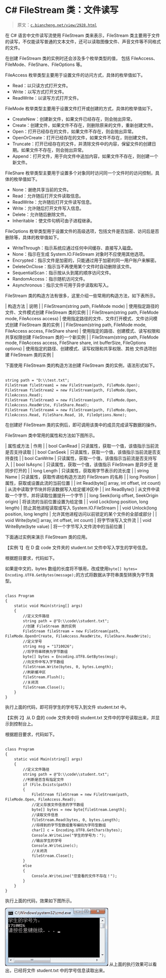 # C# FileStream 类：文件读写

> 原文：[`c.biancheng.net/view/2928.html`](http://c.biancheng.net/view/2928.html)

在 C# 语言中文件读写流使用 FileStream 类来表示，FileStream 类主要用于文件的读写，不仅能读写普通的文本文件，还可以读取图像文件、声音文件等不同格式的文件。

在创建 FileStream 类的实例时还会涉及多个枚举类型的值， 包括 FileAccess、FileMode、FileShare、FileOptions 等。

FileAccess 枚举类型主要用于设置文件的访问方式，具体的枚举值如下。

*   Read：以只读方式打开文件。
*   Write：以写方式打开文件。
*   ReadWrite：以读写方式打开文件。

FileMode 枚举类型主要用于设置文件打开或创建的方式，具体的枚举值如下。

*   CreateNew：创建新文件，如果文件已经存在，则会抛出异常。
*   Create：创建文件，如果文件不存在，则删除原来的文件，重新创建文件。
*   Open：打开已经存在的文件，如果文件不存在，则会抛出异常。
*   OpenOrCreate：打开已经存在的文件，如果文件不存在，则创建文件。
*   Truncate：打开已经存在的文件，并清除文件中的内容，保留文件的创建日期。如果文件不存在，则会抛出异常。
*   Append：打开文件，用于向文件中追加内容，如果文件不存在，则创建一个新文件。

FileShare 枚举类型主要用于设置多个对象同时访问同一个文件时的访问控制，具体的枚举值如下。

*   None：谢绝共享当前的文件。
*   Read：允许随后打开文件读取信息。
*   ReadWrite：允许随后打开文件读写信息。
*   Write：允许随后打开文件写入信息。
*   Delete：允许随后删除文件。
*   Inheritable：使文件句柄可由子进程继承。

FileOptions 枚举类型用于设置文件的高级选项，包括文件是否加密、访问后是否删除等，具体的枚举值如下。

*   WriteThrough：指示系统应通过任何中间缓存、直接写入磁盘。
*   None：指示在生成 System.IO.FileStream 对象时不应使用其他选项。
*   Encrypted：指示文件是加密的，只能通过用于加密的同一用户账户来解密。
*   DeleteOnClose：指示当不再使用某个文件时自动删除该文件。
*   SequentialScan：指示按从头到尾的顺序访问文件。
*   RandomAccess：指示随机访问文件。
*   Asynchronous：指示文件可用于异步读取和写入。

FileStream 类的构造方法有很多，这里介绍一些常用的构造方法，如下表所示。

| 构造方法 | 说明 |
| FileStream(string path, FileMode mode) | 使用指定路径的文件、文件模式创建 FileStream 类的实例 |
| FileStream(string path, FileMode mode, FileAccess access) | 使用指定路径的文件、文件打开模式、文件访问模式创建 FileStream 类的实例 |
| FileStream(string path, FileMode mode, FileAccess access, FileShare share) | 使用指定的路径、创建模式、读写权限和共享权限创建 FileStream 类的一个新实例 |
| FileStream(string path, FileMode mode, FileAccess access, FileShare share, int bufferSize, FileOptions options) | 使用指定的路径、创建模式、读写权限和共享权限、其他 文件选项创建 FileStream 类的实例 |

下面使用 FileStream 类的构造方法创建 FileStream 类的实例，语法形式如下。

```

string path = "D:\\test.txt";
FileStream fileStream1 = new FileStream(path, FileMode.Open);
FileStream fileStream2 = new FileStream(path, FileMode.Open, FileAccess.Read);
FileStream fileStream3 = new FileStream(path, FileMode.Open, FileAccess.ReadWrite, FileShare.Read);
FileStream fileStream4 = new FileStream(path, FileMode.Open, FileAccess.Read, FileShare.Read, 10, FileOptions.None);
```

在创建好 FileStream 类的实例后，即可调用该类中的成员完成读写数据的操作。

FileStream 类中常用的属性和方法如下图所示。

| 属性或方法 | 作用 |
| bool CanRead | 只读属性，获取一个值，该值指示当前流是否支持读取 |
| bool CanSeek | 只读属性，获取一个值，该值指示当前流是否支持查找 |
| bool CanWrite | 只读属性，获取一个值，该值指示当前流是否支持写入 |
| bool IsAsync | 只读属性，获取一个值，该值指示 FileStream 是异步还 是同步打开的 |
| long Length | 只读属性，获取用字节表示的流长度 |
| string Name | 只读属性，获取传递给构造方法的 FileStream 的名称 |
| long Position | 属性，获取或设置此流的当前位置 |
| int Read(byte[] array, int offset, int count) | 从流中读取字节块并将该数据写入给定缓冲区中 |
| int ReadByte() | 从文件中读取一个字节，并将读取位置提升一个字节 |
| long Seek(lorig offset, SeekOrigin origin) | 将该流的当前位置设置为给定值 |
| void Lock(long position, long length) | 防止其他进程读取或写入 System.IO.FileStream |
| void Unlock(long position, long length) | 允许其他进程访问以前锁定的某个文件的全部或部分 |
| void Write(byte[] array, int offset, int count) | 将字节块写入文件流 |
| void WriteByte(byte value) | 将一个字节写入文件流中的当前位置 |

下面通过实例来演示 FileStream 类的应用。

【实例 1】在 D 盘 code 文件夹的 student.txt 文件中写入学生的学号信息。

根据题目要求，代码如下。

如果是中文的，bytes 数组的长度将不够用，改成使用`byte[] bytes= Encoding.UTF8.GetBytes(message);`的方式将数据从字符串类型转换为字节类型。

```

class Program
{
    static void Main(string[] args)
    {
        //定义文件路径
        string path = @"D:\\code\\student.txt";
        //创建 FileStream 类的实例
        FileStream fileStream = new FileStream(path, FileMode.OpenOrCreate, FileAccess.ReadWrite, FileShare.ReadWrite);
        //定义学号
        string msg = "1710026";
        //将字符串转换为字节数组
        byte[] bytes = Encoding.UTF8.GetBytes(msg);
        //向文件中写入字节数组
        fileStream.Write(bytes, 0, bytes.Length);
        //刷新缓冲区
        fileStream.Flush();
        //关闭流
        fileStream.Close();
    }
}
```

执行上面的代码，即可将学生的学号写入到文件 student.txt 中。

【实例 2】从 D 盘的 code 文件夹中将 student.txt 文件中的学号读取出来，并显示到控制台上。

根据题目要求，代码如下。

```

class Program
{
    static void Main(string[] args)
    {
        //定义文件路径
        string path = @"D:\\code\\student.txt";
        //判断是否含有指定文件
        if (File.Exists(path))
        {
            FileStream fileStream = new FileStream(path, FileMode.Open, FileAccess.Read);
            //定义存放文件信息的字节数组
            byte[] bytes = new byte[fileStream.Length];
            //读取文件信息
            fileStream.Read(bytes, 0, bytes.Length);
            //将得到的字节型数组重写编码为字符型数组
            char[] c = Encoding.UTF8.GetChars(bytes);
            Console.WriteLine("学生的学号为：");
            //输出学生的学号
            Console.WriteLine(c);
            //关闭流
            fileStream.Close();
        }
        else
        {
            Console.WriteLine("您查看的文件不存在！");
        }
    }
}
```

执行上面的代码，效果如下图所示。

![FileStream 类读取文件信息](img/bbcb3e95ad9772b8eda241fe7d949174.png)
从上面的执行效果可以看出，已经将文件 student.txt 中的学号信息读取出来。